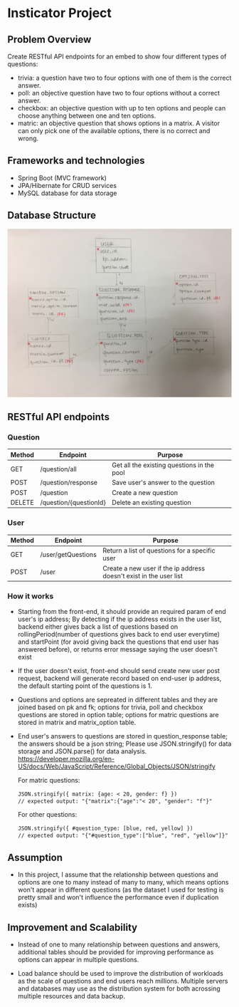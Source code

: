 # Insticator Project
## Problem Overview

Create RESTful API endpoints for an embed to show four different types of questions:
- trivia: a question have two to four options with one of them is the correct answer. 
- poll: an objective question have two to four options without a correct answer.  
- checkbox: an objective question with up to ten options and people can choose anything between one and ten options.
- matric: an objective question that shows options in a matrix. A visitor can only pick one of the available options, there is no correct and wrong.

## Frameworks and technologies
- Spring Boot (MVC framework)
- JPA/Hibernate for CRUD services
- MySQL database for data storage

## Database Structure
![alt text](https://github.com/Fancylynn/Insticator/blob/master/database%20schema.jpg)

## RESTful API endpoints
### Question
| Method | Endpoint | Purpose |
|--|--|--|
| GET | /question/all | Get all the existing questions in the pool |
| POST | /question/response | Save user's answer to the question |
| POST| /question | Create a new question |
| DELETE | /question/{questionId} | Delete an existing question |

### User
| Method | Endpoint | Purpose |
|--|--|--| 
| GET | /user/getQuestions | Return a list of questions for a specific user |
| POST | /user | Create a new user if the ip address doesn't exist in the user list |

### How it works
- Starting from the front-end, it should provide an required param of end user's ip address; By detecting if the ip address exists in the user list, backend either gives back a list of questions based on rollingPeriod(number of questions gives back to end user everytime) and startPoint (for avoid giving back the questions that end user has answered before), or returns error message saying the user doesn't exist

- If the user doesn't exist, front-end should send create new user post request, backend will generate record based on end-user ip address, the default starting point of the questions is 1.

- Questions and options are sepreated in different tables and they are joined based on pk and fk; options for trivia, poll and checkbox questions are stored in option table; options for matric questions are stored in matrix and matrix_option table.

- End user's answers to questions are stored in question_response table; the answers should be a json string;
  Please use JSON.stringify() for data storage and JSON.parse() for data analysis.
  https://developer.mozilla.org/en-US/docs/Web/JavaScript/Reference/Global_Objects/JSON/stringify
  
  For matric questions:
  ```
  JSON.stringify({ matrix: {age: < 20, gender: f} })
  // expected output: "{"matrix":{"age":"< 20", "gender": "f"}"
  ```
  For other questions:
  ```
  JSON.stringify({ #question_type: [blue, red, yellow] })
  // expected output: "{"#question_type":["blue", "red", "yellow"]}"
  ```
  
 ## Assumption
 - In this project, I assume that the relationship between questions and options are one to many instead of many to many, which means options won't appear in different questions (as the dataset I used for testing is pretty small and won't influence the performance even if duplication exists)
 
 ## Improvement and Scalability
 - Instead of one to many relationship between questions and answers, additional tables should be provided for improving performance as options can appear in multiple questions. 
 
 - Load balance should be used to improve the distribution of workloads as the scale of questions and end users reach millions. Multiple servers and databases may use as the distribution system for both acrossing multiple resources and data backup.  

